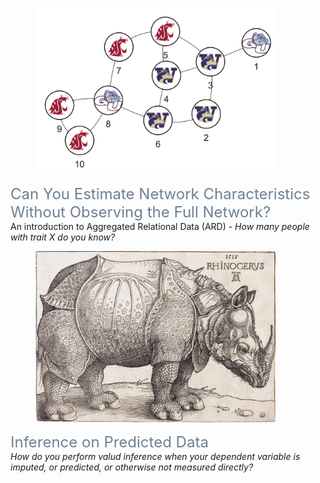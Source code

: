 <link rel="stylesheet" href="https://cdn.jsdelivr.net/npm/bootstrap@5.3.0/dist/css/bootstrap.min.css">
<script src="https://cdn.jsdelivr.net/npm/bootstrap@5.3.0/dist/js/bootstrap.bundle.min.js"></script>

<div class="container">
    <h1></h1>
    <article>
        <br>
        <div class="row explainers">
            <div class="col-md-4 explainer">
                <figure class="d-flex justify-content-center">
                    <a href="https://avisokay.shinyapps.io/uw_ard_viz/" target="_blank">
                        <picture>
                            <img src="/assets/img/publication_preview/ard.png" class="img-fluid rounded" style="max-width:24rem;" alt="ard.png">
                        </picture>
                    </a>
                </figure>
                <div class="title">
                    <a href="https://avisokay.shinyapps.io/uw_ard_viz/" target="_blank" style="font-size: 1.5rem; color: slategray; text-decoration: none;">
                        Can You Estimate Network Characteristics Without Observing the Full Network?</a>
                </div>
                <div class="snippet">
                    An introduction to Aggregated Relational Data (ARD) - <em>How many people with trait X do you know?</em>
                </div>
            </div>
            <!-- Add more explainers here -->
                        <div class="col-md-4 explainer">
                <figure class="d-flex justify-content-center">
                    <a href="/assets/explainers/ipd.html" target="_blank">
                        <picture>
                            <img src="/assets/img/durer_rhino.png" class="img-fluid rounded" style="max-width:24rem;" alt="ard.png">
                        </picture>
                    </a>
                </figure>
                <div class="title">
                    <a href="/assets/explainers/ipd.html" target="_blank" style="font-size: 1.5rem; color: slategray; text-decoration: none;">
                        Inference on Predicted Data</a>
                </div>
                <div class="snippet">
                    <em>How do you perform valud inference when your dependent variable 
                        is imputed, or predicted, or otherwise not measured directly?</em>
                </div>
            </div>
        </div>  
    </article>
</div>

<br>
<br>
